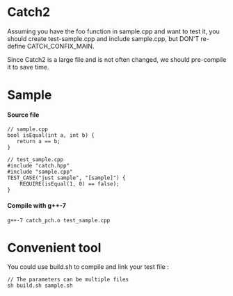 Catch2
===
Assuming you have the foo function in sample.cpp and want to test it, you should create test-sample.cpp and include sample.cpp, but DON'T re-define CATCH\_CONFIX\_MAIN.

Since Catch2 is a large file and is not often changed, we should pre-compile it to save time.

Sample
===

#### Source file
```
// sample.cpp
bool isEqual(int a, int b) {
   return a == b;
}

// test_sample.cpp
#include "catch.hpp"
#include "sample.cpp"
TEST_CASE("just sample", "[sample]") {
    REQUIRE(isEqual(1, 0) == false);
}
```

#### Compile with g++-7
`g++-7 catch_pch.o test_sample.cpp`


Convenient tool
===
You could use build.sh to compile and link your test file :

```
// The parameters can be multiple files
sh build.sh sample.sh
```
